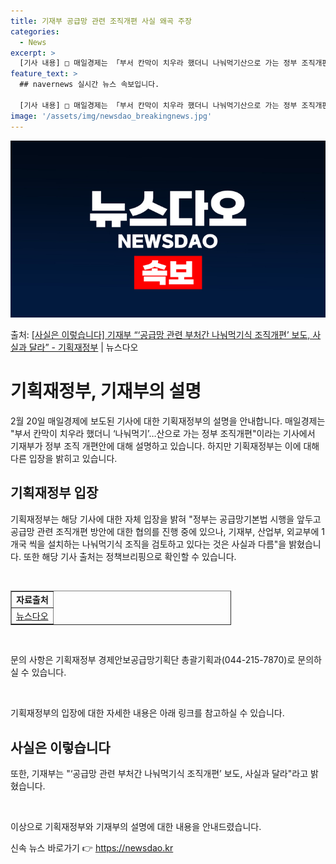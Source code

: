 ```yaml
---
title: 기재부 공급망 관련 조직개편 사실 왜곡 주장
categories:
  - News
excerpt: >
  [기사 내용] □ 매일경제는 「부서 칸막이 치우라 했더니 나눠먹기산으로 가는 정부 조직개편」 기사(24.2.…
feature_text: >
  ## navernews 실시간 뉴스 속보입니다.

  [기사 내용] □ 매일경제는 「부서 칸막이 치우라 했더니 나눠먹기산으로 가는 정부 조직개편」 기사(24.2.…
image: '/assets/img/newsdao_breakingnews.jpg'
---
```


![뉴스다오 속보](/assets/img/newsdao_breakingnews.jpg)

<p>출처: <a href="https://newsdao.kr/3200" rel="dofollow">[사실은 이렇습니다] 기재부 “‘공급망 관련 부처간 나눠먹기식 조직개편’ 보도, 사실과 달라” - 기획재정부</a> | 뉴스다오</p>

<h1>기획재정부, 기재부의 설명</h1>
<p data-ke-size="size16">2월 20일 매일경제에 보도된 기사에 대한 기획재정부의 설명을 안내합니다. 매일경제는 "부서 칸막이 치우라 했더니 ‘나눠먹기’…산으로 가는 정부 조직개편"이라는 기사에서 기재부가 정부 조직 개편안에 대해 설명하고 있습니다. 하지만 기획재정부는 이에 대해 다른 입장을 밝히고 있습니다.</p>

<h2 data-ke-size="size26">기획재정부 입장</h2>
<p data-ke-size="size16">기획재정부는 해당 기사에 대한 자체 입장을 밝혀 "정부는 공급망기본법 시행을 앞두고 공급망 관련 조직개편 방안에 대한 협의를 진행 중에 있으나, 기재부, 산업부, 외교부에 1개국 씩을 설치하는 나눠먹기식 조직을 검토하고 있다는 것은 사실과 다름"을 밝혔습니다. 또한 해당 기사 출처는 정책브리핑으로 확인할 수 있습니다.</p>
<p data-ke-size="size16">&nbsp;</p>
<table style="width: 70%;" border="1">
<tbody>
<tr>
<td style="text-align: center; height: 17px;"><b>자료출처</b></td>
</tr>
<tr>
<td style="text-align: center; height: 17px;"><a href="https://newsdao.kr/3200">뉴스다오</a></td>
</tr>
</tbody>
</table>
<p data-ke-size="size16">&nbsp;</p>
<p data-ke-size="size16">문의 사항은 기획재정부 경제안보공급망기획단 총괄기획과(044-215-7870)로 문의하실 수 있습니다.</p>
<p data-ke-size="size16">&nbsp;</p>
<p data-ke-size="size16">기획재정부의 입장에 대한 자세한 내용은 아래 링크를 참고하실 수 있습니다.</p>

<h2 data-ke-size="size26">사실은 이렇습니다</h2>
<p data-ke-size="size16">또한, 기재부는 "‘공급망 관련 부처간 나눠먹기식 조직개편’ 보도, 사실과 달라"라고 밝혔습니다.</p>
<p data-ke-size="size16">&nbsp;</p>
<p data-ke-size="size16">이상으로 기획재정부와 기재부의 설명에 대한 내용을 안내드렸습니다.</p> 

신속 뉴스 바로가기 👉 <a href="https://newsdao.kr" rel="dofollow">https://newsdao.kr</a>


